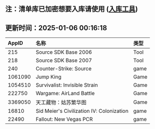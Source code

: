 ## 注：清单库已加密想要入库请使用 ([入库工具](https://github.com/BlankTMing/ManifestAutoUpdate/releases))

## 更新时间：2025-01-06 00:16:18
| AppID | 名称 | 类型  |
| :-------------------- | :----------------------------- | :----------- |
| 215 | Source SDK Base 2006| Tool |
| 218 | Source SDK Base 2007| Tool |
| 240 | Counter-Strike: Source| game |
| 1061090 | Jump King| Game |
| 1054510 | Survivalist: Invisible Strain| Game |
| 222750 | Wargame: AirLand Battle| Game |
| 3369050 | 天工藏物：姑苏繁华图| Game |
| 16810 | Sid Meier's Civilization IV: Colonization| game |
| 22490 | Fallout: New Vegas PCR| game |
